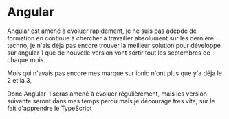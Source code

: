 # Angular

Angular est amené à evoluer rapidement, 
je ne suis pas adepde de formation en continue à chercher à travailler absolument sur les dernière techno, 
je n'ais déja pas encore trouver la meilleur solution pour développé sur angular 1 que de nouvelle version vont sortir tout les septembres de chaque mois.


Mois qui n'avais pas encore mes marque sur ionic n'ont plus que y'a déja le 2 et la 3,

Donc Angular-1 seras amené à évoluer régulièrement, 
mais les version suivante seront dans mes temps perdu mais je décourage tres vite, sur le fait d'apprendre le TypeScript
